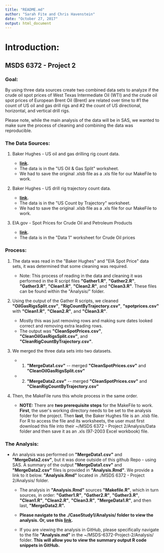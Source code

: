 ```yaml
---
title: "README.md"
author: "Sarah Fite and Chris Havenstein"
date: "October 27, 2017"
output: html_document
---
```


# Introduction:

## MSDS 6372 - Project 2

### Goal: 

By using three data sources create two combined data sets to analyze if the crude oil spot prices of West Texas Intermediate Oil (WTI) and the crude oil spot prices of European Brent Oil (Brent) are related over time to #1 the count of US oil and gas drill rigs and #2 the count of US directional, horizontal, and vertical drill rigs.

Please note, while the main analysis of the data will be in SAS, we wanted to make sure the process of cleaning and combining the data was reproducible.

### The Data Sources:

1. Baker Hughes - US oil and gas drilling rig count data.  
    + **[link](http://phx.corporate-ir.net/phoenix.zhtml?c=79687&p=irol-reportsother).**
    + The data is in the "US Oil & Gas Split" worksheet.
    + We had to save the original .xlsb file as a .xls file for our MakeFile to work.
    
2. Baker Hughes - US drill rig trajectory count data. 
    + **[link](http://phx.corporate-ir.net/phoenix.zhtml?c=79687&p=irol-reportsother).**
    + The data is in the "US Count by Trajectory" worksheet.
    + We had to save the original .xlsb file as a .xls file for our MakeFile to work.

3. EIA.gov - Spot Prices for Crude Oil and Petroleum Products
    + **[link](https://www.eia.gov/dnav/pet/xls/PET_PRI_SPT_S1_D.xls).**
    + The data is in the "Data 1" worksheet for Crude Oil prices
    
    
### Process: 

1. The data was read in the "Baker Hughes" and "EIA Spot Price" data sets, it was determined that some cleaning was required. 

    + Note: This process of reading in the data and cleaning it was performed in the R script files **"Gather1.R"**, **"Gather2.R"**, **"Gather3.R"**, **"Clean1.R"**, **"Clean2.R"**, and **"Clean3.R"**. These files can be found within the "Analysis/" folder. 


2. Using the output of the Gather R scripts, we cleaned **"OilGasRigsSplit.csv"**, **"RigCountByTrajectory.csv"**, **"spotprices.csv"** with **"Clean1.R"**, **"Clean2.R"**, and **"Clean3.R"**.

    + Mostly this was just removing rows and making sure dates looked correct and removing extra leading rows.
    + The output was **"CleanSpotPrices.csv"**, **"CleanOilGasRigsSplit.csv"**, and **"CleanRigCountByTrajectory.csv"**.


3. We merged the three data sets into two datasets.
    + 1. **"MergeData1.csv"** -- merged  **"CleanSpotPrices.csv"** and **"CleanOilGasRigsSplit.csv"**
    + 2. **"MergeData2.csv"** -- merged  **"CleanSpotPrices.csv"** and **"CleanRigCountByTrajectory.csv"**
    
    
4. Then, the MakeFile runs this whole process in the same order.
    + **NOTE:** There are **two prerequisite steps** for the MakeFile to work. **First**, the user's working directory needs to be set to the analysis folder for the project. Then **last**, the Baker Hughes file is an .xlsb file. For R to access the file and its worksheets, the user must first download this file into their ~/MSDS 6372 - Project 2/Analysis/Data folder and then save it as an .xls (97-2003 Excel workbook) file.

### The Analysis:

* An analysis was performed on **"MergeData1.csv"** and **"MergeData2.csv"**, but it was done outside of this github Repo - using SAS. A summary of the output **"MergeData1.csv"** and **"MergeData2.csv"** files is provided in **"Analysis.Rmd"**. We provide a link to it below. **"Analysis.Rmd"** located in ./MSDS 6372 - Project 2/Analysis/ folder. 

    + The analysis in **"Analysis.Rmd"** sources **"Makefile.R"**, which in turn sources, in order: **"Gather1.R"**, **"Gather2.R"**, **"Gather3.R"**, **"Clean1.R"**, **"Clean2.R"**, **"Clean3.R"**, **"MergeData1.R"**, and then last, **"MergeData2.R".**
    
    + **Please navigate to the ./CaseStudy1/Analysis/ folder to view the analysis. Or, use this [link](https://github.com/chavenstein/MSDS-6372-Project-2/blob/master/MSDS-6372-Project-2/Analysis/Analysis.md).** 
    + If you are viewing the analysis in GitHub, please specifically navigate to the file **"Analysis.md"** in the ~/MSDS-6372-Project-2/Analysis/ folder. **This will allow you to view the summary output R code snippets in GitHub.**


